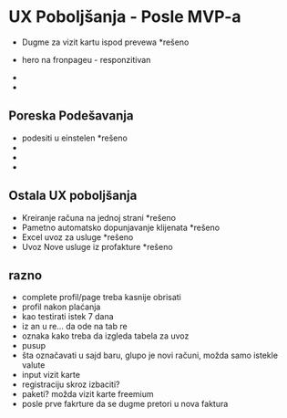 # UX Poboljšanja - Posle MVP-a
-  Dugme za vizit kartu ispod prevewa *rešeno
-  hero na fronpageu - responzitivan
-  

- 
## Poreska Podešavanja
-  podesiti u einstelen *rešeno
-  
-  
-  

## Ostala UX poboljšanja
- Kreiranje računa na jednoj strani  *rešeno
- Pametno automatsko dopunjavanje klijenata *rešeno
- Excel uvoz za usluge *rešeno
- Uvoz Nove usluge iz profakture *rešeno 


## razno
- complete profil/page treba kasnije obrisati
- profil nakon plaćanja
- kao testirati istek 7 dana
- iz an u re... da ode na tab re
- oznaka kako treba da izgleda tabela za uvoz
- pusup
- šta označavati u sajd baru, glupo je novi računi, možda samo istekle valute
- input vizit karte
- registraciju skroz izbaciti?
- paketi? možda vizit karte freemium
- posle prve fakrture da se dugme pretori u nova faktura
